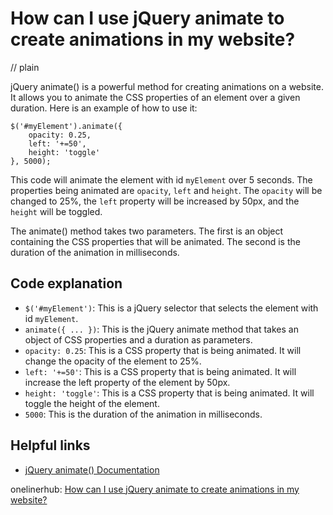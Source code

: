 # How can I use jQuery animate to create animations in my website?
// plain

jQuery animate() is a powerful method for creating animations on a website. It allows you to animate the CSS properties of an element over a given duration. Here is an example of how to use it:

```
$('#myElement').animate({
    opacity: 0.25,
    left: '+=50',
    height: 'toggle'
}, 5000);
```

This code will animate the element with id `myElement` over 5 seconds. The properties being animated are `opacity`, `left` and `height`. The `opacity` will be changed to 25%, the `left` property will be increased by 50px, and the `height` will be toggled.

The animate() method takes two parameters. The first is an object containing the CSS properties that will be animated. The second is the duration of the animation in milliseconds.

## Code explanation


- `$('#myElement')`: This is a jQuery selector that selects the element with id `myElement`.
- `animate({ ... })`: This is the jQuery animate method that takes an object of CSS properties and a duration as parameters.
- `opacity: 0.25`: This is a CSS property that is being animated. It will change the opacity of the element to 25%.
- `left: '+=50'`: This is a CSS property that is being animated. It will increase the left property of the element by 50px.
- `height: 'toggle'`: This is a CSS property that is being animated. It will toggle the height of the element.
- `5000`: This is the duration of the animation in milliseconds.

## Helpful links

- [jQuery animate() Documentation](https://api.jquery.com/animate/)

onelinerhub: [How can I use jQuery animate to create animations in my website?](https://onelinerhub.com/jquery/how-can-i-use-jquery-animate-to-create-animations-in-my-website)